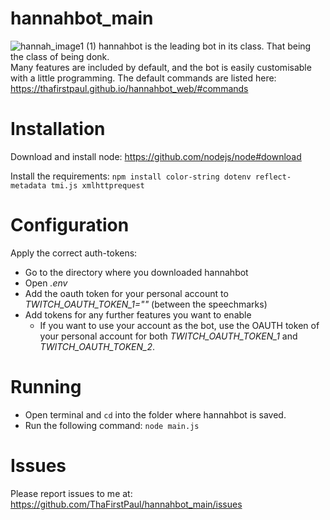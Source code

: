 # hannahbot_main
![hannah_image1 (1)](https://github.com/ThaFirstPaul/hannahbot_main/assets/34832378/c0b24833-4aa3-4275-a518-c83f15976f5b)
hannahbot is the leading bot in its class. That being the class of being donk.\
Many features are included by default, and the bot is easily customisable with a little programming. The default commands are listed here:\
https://thafirstpaul.github.io/hannahbot_web/#commands

# Installation 
Download and install node:
https://github.com/nodejs/node#download

Install the requirements:
`npm install color-string dotenv reflect-metadata tmi.js xmlhttprequest`

# Configuration
Apply the correct auth-tokens:
- Go to the directory where you downloaded hannahbot
- Open *.env*
- Add the oauth token for your personal account to *TWITCH_OAUTH_TOKEN_1=""* (between the speechmarks)
- Add tokens for any further features you want to enable
  - If you want to use your account as the bot, use the OAUTH token of your personal account for both *TWITCH_OAUTH_TOKEN_1* and *TWITCH_OAUTH_TOKEN_2*.

# Running
- Open terminal and `cd` into the folder where hannahbot is saved.
- Run the following command:
`node main.js`

# Issues
Please report issues to me at:\
https://github.com/ThaFirstPaul/hannahbot_main/issues